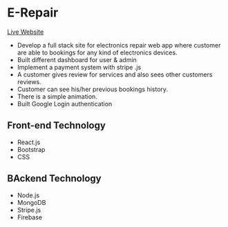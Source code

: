 # E-Repair
[Live Website](https://complete-website-client-361bc.firebaseapp.com/)

* Develop a full stack site for electronics repair web app where customer are able to bookings for any kind of electronics devices.
* Built different dashboard for user & admin 
* Implement a payment system with stripe .js
* A customer gives review for services and also sees other customers reviews.
* Customer can see his/her previous bookings history.
* There is a simple animation.
* Built Google Login authentication


## Front-end Technology
* React.js
* Bootstrap 
* CSS

## BAckend Technology 
* Node.js
* MongoDB 
* Stripe.js
* Firebase 